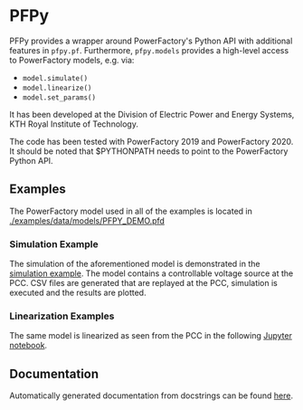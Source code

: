 # PFPy

PFPy provides a wrapper around PowerFactory's Python API with additional features in  `pfpy.pf`. 
Furthermore,  `pfpy.models` provides a high-level access to PowerFactory models, e.g. via:
- `model.simulate()`
- `model.linearize()`
- `model.set_params()`

It has been developed at the Division of Electric Power and Energy Systems, KTH Royal Institute of Technology.

The code has been tested with PowerFactory 2019 and PowerFactory 2020. It should be noted that $PYTHONPATH needs to point to the PowerFactory Python API.

## Examples
The PowerFactory model used in all of the examples is located in [./examples/data/models/PFPY_DEMO.pfd](https://github.com/tinrabuzin/PFPy/blob/master/examples/data/models/PFPY_DEMO.pfd)

### Simulation Example

The simulation of the aforementioned model is demonstrated in the [simulation example](https://github.com/tinrabuzin/PFPy/blob/master/examples/simulation_with_inputs.py).
The model contains a controllable voltage source at the PCC. CSV files are generated that are replayed at the PCC, simulation is executed and the results are plotted.

### Linearization Examples

The same model is linearized as seen from the PCC in the following [Jupyter notebook](https://github.com/tinrabuzin/PFPy/blob/master/examples/linearization.ipynb).

## Documentation

Automatically generated documentation from docstrings can be found [here](https://tinrabuzin.github.io/PFPYTest/).
